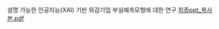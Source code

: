 설명 가능한 인공지능(XAI) 기반 외감기업 부실예측모형에 대한 연구
[최종ppt_복사본.pdf](https://github.com/gogiri/CheckMate/files/13935444/ppt_.pdf)

